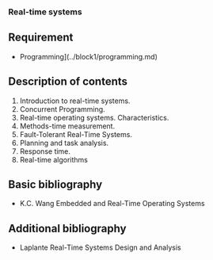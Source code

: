 ### Real-time systems

## Requirement

- Programming](../block1/programming.md)

## Description of contents


1. Introduction to real-time systems. 
2. Concurrent Programming. 
3. Real-time operating systems. Characteristics. 
4. Methods-time measurement. 
5. Fault-Tolerant Real-Time Systems. 
6. Planning and task analysis. 
7. Response time. 
8. Real-time algorithms

## Basic bibliography

- K.C. Wang Embedded and Real-Time Operating Systems

## Additional bibliography

- Laplante Real-Time Systems Design and Analysis